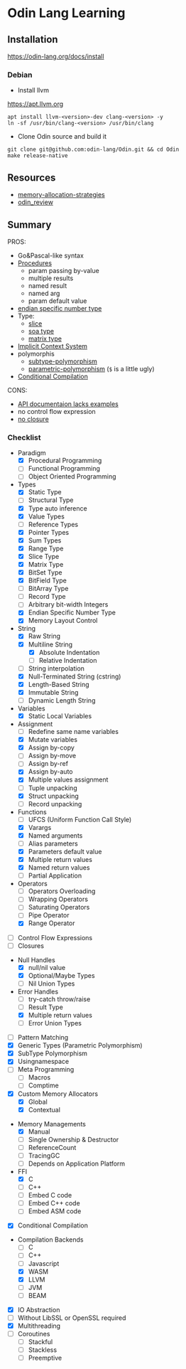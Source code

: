 # Odin Lang Learning

## Installation 

https://odin-lang.org/docs/install

### Debian

- Install llvm

https://apt.llvm.org

```shell
apt install llvm-<version>-dev clang-<version> -y
ln -sf /usr/bin/clang-<version> /usr/bin/clang
```

- Clone Odin source and build it

```shell
git clone git@github.com:odin-lang/Odin.git && cd Odin
make release-native
```

## Resources

- [memory-allocation-strategies](https://www.gingerbill.org/series/memory-allocation-strategies/)
- [odin_review](https://graphitemaster.github.io/odin_review/)

## Summary

PROS:
- Go&Pascal-like syntax
- [Procedures](https://odin-lang.org/docs/overview/#procedures)
    - param passing by-value
    - multiple results
    - named result
    - named arg
    - param default value
-  [ endian specific number type ](https://odin-lang.org/docs/overview/#basic-types)
- Type:
    - [slice](https://odin-lang.org/docs/overview/#slices)
    - [soa type](https://odin-lang.org/docs/overview/#soa-data-types)
    - [ matrix type ](https://odin-lang.org/docs/overview/#matrix-type)
- [ Implicit Context System ](https://odin-lang.org/docs/overview/#implicit-context-system)
- polymorphis 
    - [subtype-polymorphism](https://odin-lang.org/docs/overview/#subtype-polymorphism)
    - [parametric-polymorphism](https://odin-lang.org/docs/overview/#parametric-polymorphism) (`$` is a little ugly)
- [ Conditional Compilation ](https://odin-lang.org/docs/overview/#conditional-compilation)


CONS:
- [API documentaion lacks examples](https://pkg.odin-lang.org/)
- no control flow expression
- [ no closure ](https://odin-lang.org/docs/faq/#does-odin-have-closures) 

### Checklist

- Paradigm
    - [x] Procedural Programming
    - [ ] Functional Programming
    - [ ] Object Oriented Programming
- Types
    - [x] Static Type
    - [ ] Structural Type
    - [x] Type auto inference
    - [x] Value Types
    - [ ] Reference Types
    - [x] Pointer Types
    - [x] Sum Types
    - [x] Range Type
    - [x] Slice Type
    - [x] Matrix Type
    - [x] BitSet Type
    - [x] BitField Type
    - [ ] BitArray Type
    - [ ] Record Type
    - [ ] Arbitrary bit-width Integers
    - [x] Endian Specific Number Type
    - [x] Memory Layout Control
- String
    - [x] Raw String
    - [x] Multiline String
        - [x] Absolute Indentation 
        - [ ] Relative Indentation 
    - [ ] String interpolation
    - [x] Null-Terminated String (cstring)
    - [x] Length-Based String
    - [x] Immutable String
    - [ ] Dynamic Length String
- Variables 
    - [x] Static Local Variables
- Assignment
    - [ ] Redefine same name variables
    - [x] Mutate variables
    - [x] Assign by-copy
    - [ ] Assign by-move
    - [ ] Assign by-ref
    - [x] Assign by-auto
    - [x] Multiple values assignment
    - [ ] Tuple unpacking
    - [x] Struct unpacking
    - [ ] Record unpacking
- Functions
    - [ ] UFCS (Uniform Function Call Style)
    - [x] Varargs
    - [x] Named arguments
    - [ ] Alias parameters
    - [x] Parameters default value
    - [x] Multiple return values
    - [x] Named return values
    - [ ] Partial Application
- Operators
    - [ ] Operators Overloading
    - [ ] Wrapping Operators
    - [ ] Saturating Operators
    - [ ] Pipe Operator
    - [x] Range Operator
- [ ] Control Flow Expressions
- [ ] Closures
- Null Handles
    - [x] null/nil value
    - [x] Optional/Maybe Types
    - [ ] Nil Union Types
- Error Handles
    - [ ] try-catch throw/raise
    - [ ] Result Type
    - [x] Multiple return values
    - [ ] Error Union Types
- [ ] Pattern Matching
- [x] Generic Types (Parametric Polymorphism)
- [x] SubType Polymorphism
- [x] Usingnamespace
- [ ] Meta Programming
    - [ ] Macros
    - [ ] Comptime
- [x] Custom Memory Allocators
    - [x] Global
    - [x] Contextual
- Memory Managements
    - [x] Manual 
    - [ ] Single Ownership & Destructor
    - [ ] ReferenceCount
    - [ ] TracingGC
    - [ ] Depends on Application Platform
- FFI
    - [x] C
    - [ ] C++
    - [ ] Embed C code
    - [ ] Embed C++ code
    - [ ] Embed ASM code
- [x] Conditional Compilation
- Compilation Backends
    - [ ] C
    - [ ] C++
    - [ ] Javascript
    - [x] WASM
    - [x] LLVM
    - [ ] JVM
    - [ ] BEAM
- [x] IO Abstraction
- [ ] Without LibSSL or OpenSSL required
- [x] Multithreading
- [ ] Coroutines
    - [ ] Stackful
    - [ ] Stackless
    - [ ] Preemptive
